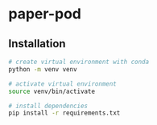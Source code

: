 # paper-pod

## Installation

```bash
# create virtual environment with conda
python -m venv venv

# activate virtual environment
source venv/bin/activate

# install dependencies
pip install -r requirements.txt
```
